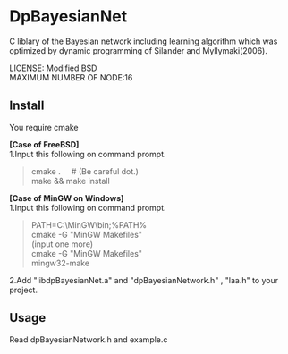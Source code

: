 DpBayesianNet
=============

C liblary of the Bayesian network including learning algorithm which was optimized by dynamic programming of Silander and Myllymaki(2006).   

LICENSE: Modified BSD  
MAXIMUM NUMBER OF NODE:16  

## Install
You require cmake

**[Case of FreeBSD]**  
1.Input this following on command prompt.  
> cmake . &nbsp;&nbsp;&nbsp;&nbsp;# (Be careful dot.)  
> make && make install
  
  
**[Case of MinGW on Windows]**  
1.Input this following on command prompt.  
> PATH=C:\MinGW\bin;%PATH%  
> cmake -G "MinGW Makefiles"  
(input one more)  
> cmake -G "MinGW Makefiles"  
> mingw32-make  

2.Add "libdpBayesianNet.a" and "dpBayesianNetwork.h" , "laa.h" to your project.

## Usage
Read dpBayesianNetwork.h and example.c

